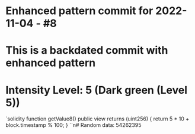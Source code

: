 ﻿# Enhanced pattern commit for 2022-11-04 - #8
# This is a backdated commit with enhanced pattern
# Intensity Level: 5 (Dark green (Level 5))
`solidity
function getValue8() public view returns (uint256) {
    return 5 * 10 + block.timestamp % 100;
}
``n# Random data: 54262395

